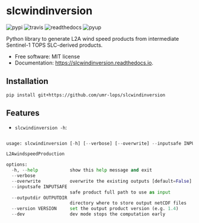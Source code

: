 
slcwindinversion
================



![pypi](https://img.shields.io/pypi/v/slcwindinversion.svg "https://pypi.python.org/pypi/slcwindinversion")
![travis](https://img.shields.io/travis/agrouaze/slcwindinversion.svg "https://travis-ci.com/agrouaze/slcwindinversion")
![readthedocs](https://readthedocs.org/projects/slcwindinversion/badge/?version=latest "https://slcwindinversion.readthedocs.io/en/latest/?version=latest")
![pyup](https://pyup.io/repos/github/agrouaze/slcwindinversion/shield.svg "https://pyup.io/repos/github/agrouaze/slcwindinversion/")


Python library to generate L2A wind speed products from intermediate Sentinel-1 TOPS SLC-derived products.


* Free software: MIT license
* Documentation: https://slcwindinversion.readthedocs.io.

Installation
------------

`pip install git+https://github.com/umr-lops/slcwindinversion`

Features
--------

* `slcwindinversion -h`:

```python

usage: slcwindinversion [-h] [--verbose] [--overwrite] --inputsafe INPUTSAFE --outputdir OUTPUTDIR --version VERSION [--dev]

L2AwindspeedProduction

options:
  -h, --help            show this help message and exit
  --verbose
  --overwrite           overwrite the existing outputs [default=False]
  --inputsafe INPUTSAFE
                        safe product full path to use as input
  --outputdir OUTPUTDIR
                        directory where to store output netCDF files
  --version VERSION     set the output product version (e.g. 1.4)
  --dev                 dev mode stops the computation early

```


